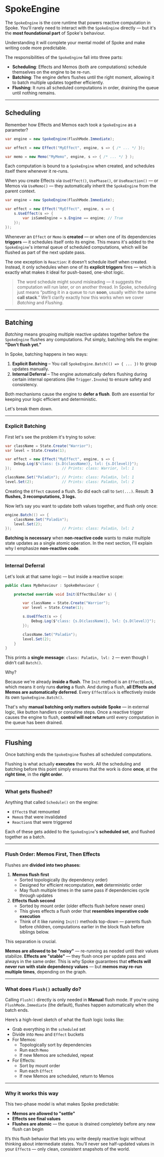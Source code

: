 # SpokeEngine

The `SpokeEngine` is the core runtime that powers reactive computation in Spoke. You'll rarely need to interact with the `SpokeEngine` directly — but it's the **most foundational part** of Spoke's behaviour.

Understanding it will complete your mental model of Spoke and make writing code more predictable.

The responsibilities of the `SpokeEngine` fall into three parts:

- **Scheduling**: Effects and Memos (both are computations) schedule themselves on the engine to be re-run.
- **Batching**: The engine defers flushes until the right moment, allowing it to batch multiple updates together efficiently.
- **Flushing**: It runs all scheduled computations in order, draining the queue until nothing remains.

---

## Scheduling

Remember how Effects and Memos each took a `SpokeEngine` as a parameter?

```csharp
var engine = new SpokeEngine(FlushMode.Immediate);

var effect = new Effect("MyEffect", engine, s => { /* ... */ });

var memo = new Memo("MyMemo", engine, s => { /* ... */ } );
```

Each computation is bound to a `SpokeEngine` when created, and schedules itself there whenever it re-runs.

When you create Effects via `UseEffect()`, `UsePhase()`, or `UseReaction()` — or Memos via `UseMemo()` — they automatically inherit the `SpokeEngine` from the parent context.

```csharp
var engine = new SpokeEngine(FlushMode.Immediate);

var effect = new Effect("MyEffect", engine, s => {
    s.UseEffect(s => {
        var isSameEngine = s.Engine == engine; // True
    });
});
```

Whenever an `Effect` or `Memo` is **created** — or when one of its dependencies **triggers** — it schedules itself onto its engine.
This means it's added to the `SpokeEngine`'s internal queue of scheduled computations, which will be flushed as part of the next update pass.

The one exception is `Reaction`: it doesn’t schedule itself when created.
Instead, it only schedules when one of its **explicit triggers** fires — which is exactly what makes it ideal for push-based, one-shot logic.

> The word schedule might sound misleading — it suggests the computation will run later, or on another thread.
> In Spoke, scheduling just means “putting it in a queue to run **soon**, usually within the same **call stack**.”
> We’ll clarify exactly how this works when we cover _Batching_ and _Flushing_.

---

## Batching

_Batching_ means grouping multiple reactive updates together before the `SpokeEngine` flushes any computations.
Put simply, batching tells the engine: **"Don't flush yet."**

In Spoke, batching happens in two ways:

1. **Explicit Batching** – You call `SpokeEngine.Batch(() => { ... })` to group updates manually.
2. **Internal Deferral** – The engine automatically defers flushing during certain internal operations (like `Trigger.Invoke`) to ensure safety and consistency.

Both mechanisms cause the engine to **defer a flush**.
Both are essential for keeping your logic efficient and deterministic.

Let's break them down.

---

### Explicit Batching

First let's see the problem it's trying to solve:

```csharp
var className = State.Create("Warrior");
var level = State.Create(1);

var effect = new Effect("MyEffect", engine, s => {
    Debug.Log($"class: {s.D(className)}, lvl: {s.D(level)}");
});                       // Prints: class: Warrior, lvl: 1

className.Set("Paladin"); // Prints: class: Paladin, lvl: 1
level.Set(2);             // Prints: class: Paladin, lvl: 2
```

Creating the `Effect` caused a flush. So did each call to `Set(...)`.
Result: **3 flushes, 3 recomputations, 3 logs.**

Now let’s say you want to update both values together, and flush only once:

```csharp
engine.Batch(() => {
    className.Set("Paladin");
    level.Set(2);
});                       // Prints: class: Paladin, lvl: 2
```

**Batching is necessary** when **non-reactive code** wants to make multiple state updates as a single atomic operation.
In the next section, I'll explain why I emphasize **non-reactive code**.

---

### Internal Deferral

Let's look at that same logic — but inside a reactive scope:

```csharp
public class MyBehaviour : SpokeBehaviour {

    protected override void Init(EffectBuilder s) {

        var className = State.Create("Warrior");
        var level = State.Create(1);

        s.UseEffect(s => {
            Debug.Log($"class: {s.D(className)}, lvl: {s.D(level)}");
        });

        className.Set("Paladin");
        level.Set(2);
    }
}
```

This prints a **single message**:
`class: Paladin, lvl: 2` — even though I didn’t call `Batch()`.

Why?

Because we're already **inside a flush**.
The `Init` method is an `EffectBlock`, which means it only runs **during** a flush.
And during a flush, **all Effects and Memos are automatically deferred**.
Every `EffectBlock` is effectively inside its own `SpokeEngine.Batch()`.

That's why **manual batching only matters outside Spoke** — in external logic, like button handlers or coroutine steps.
Once a reactive trigger causes the engine to flush, **control will not return** until every computation in the queue has been drained.

---

## Flushing

Once batching ends the `SpokeEngine` flushes all scheduled computations.

Flushing is what actually **executes** the work.
All the scheduling and batching before this point simply ensures that the work is done **once**, at the **right time**, in the **right order**.

---

### What gets flushed?

Anything that called `Schedule()` on the engine:

- `Effect`s that remounted
- `Memo`s that were invalidated
- `Reaction`s that were triggered

Each of these gets added to the `SpokeEngine`'s **scheduled set**, and flushed together as a batch.

---

### Flush Order: Memos First, Then Effects

Flushes are **divided into two phases:**

1. **Memos flush first**
   - Sorted topologically (by dependency order)
   - Designed for efficient recomputation, **not** deterministic order
   - May flush multiple times in the same pass if dependencies cycle through updates
2. **Effects flush second**
   - Sorted by mount order (older effects flush before newer ones)
   - This gives effects a flush order that **resembles imperative code execution**
   - Think of it like running `Init()` methods top-down — parents flush before children, computations earlier in the block flush before siblings below.

This separation is crucial.

**Memos are allowed to be "noisy"** — re-running as needed until their values stabilize.
**Effects are "stable"** — they flush once per update pass and always in the same order.
This is why Spoke guarantees that **effects will never run with stale dependency values** — but **memos may re-run multiple times**, depending on the graph.

---

### What does `Flush()` actually do?

Calling `Flush()` directly is only needed in **Manual** flush mode.
If you're using `FlushMode.Immediate` (the default), flushes happen automatically when the batch ends.

Here’s a high-level sketch of what the flush logic looks like:

- Grab everything in the `scheduled` set
- Divide into `Memo` and `Effect` buckets
- For Memos:
  - Topologically sort by dependencies
  - Run each `Memo`
  - If new Memos are scheduled, repeat
- For Effects:
  - Sort by mount order
  - Run each `Effect`
  - If new Memos are scheduled, return to Memos

---

### Why it works this way

This two-phase model is what makes Spoke predictable:

- **Memos are allowed to "settle"**
- **Effects see final values**
- **Flushes are atomic** — the queue is drained completely before any new flush can begin

It’s this flush behavior that lets you write deeply reactive logic without thinking about intermediate states.
You’ll never see half-updated values in your `Effect`s — only clean, consistent snapshots of the world.
